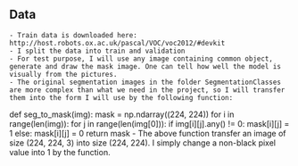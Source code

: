 ## Data
    - Train data is downloaded here: http://host.robots.ox.ac.uk/pascal/VOC/voc2012/#devkit
    - I split the data into train and validation
    - For test purpose, I will use any image containing common object, generate and draw the mask image. One can tell how well the model is visually from the pictures.
    - The original segmentation images in the folder SegmentationClasses are more complex than what we need in the project, so I will transfer them into the form I will use by the following function:
def seg_to_mask(img):
    mask = np.ndarray((224, 224))
    for i in range(len(img)):
        for j in range(len(img[0])):
            if img[i][j].any() != 0:
                mask[i][j] = 1
            else:
                mask[i][j] = 0
    return mask
    - The above function transfer an image of size (224, 224, 3) into size (224, 224). I simply change a non-black pixel value into 1 by the function.
